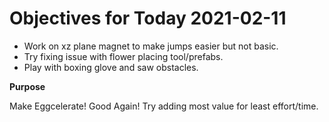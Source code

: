 # Objectives for Today 2021-02-11

- Work on xz plane magnet to make jumps easier but not basic.
- Try fixing issue with flower placing tool/prefabs.
- Play with boxing glove and saw obstacles.

**Purpose**

Make Eggcelerate! Good Again!
Try adding most value for least effort/time.
